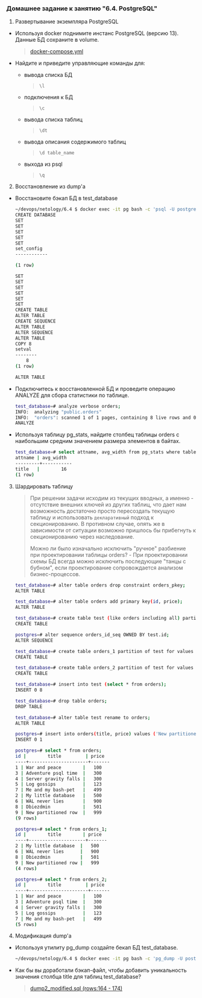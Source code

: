 ### Домашнее задание к занятию "6.4. PostgreSQL"
1. Развертывание экземпляра PostgreSQL 
* Используя docker поднимите инстанс PostgreSQL (версию 13). Данные БД сохраните в volume.
    > [docker-compose.yml](./docker-compose.yml)

* Найдите и приведите управляющие команды для:
    * вывода списка БД
        > `\l`
    * подключения к БД
        > `\c`
    * вывода списка таблиц
        > `\dt`
    * вывода описания содержимого таблиц
        > `\d table_name`
    * выхода из psql
        > `\q`
2. Восстановление из dump'а
* Восстановите бэкап БД в test_database
    ```bash
    ~/devops/netology/6.4 $ docker exec -it pg bash -c 'psql -U postgres -c "create database test_database"; psql -U postgres -d test_database < /var/lib/postgresql/backup/test_dump.sql'
    CREATE DATABASE
    SET
    SET
    SET
    SET
    SET
    set_config 
    ------------
    
    (1 row)

    SET
    SET
    SET
    SET
    SET
    SET
    CREATE TABLE
    ALTER TABLE
    CREATE SEQUENCE
    ALTER TABLE
    ALTER SEQUENCE
    ALTER TABLE
    COPY 8
    setval 
    --------
        8
    (1 row)

    ALTER TABLE
    ```
* Подключитесь к восстановленной БД и проведите операцию ANALYZE для сбора статистики по таблице.
    ```bash
    test_database=# analyze verbose orders;
    INFO:  analyzing "public.orders"
    INFO:  "orders": scanned 1 of 1 pages, containing 8 live rows and 0 dead rows; 8 rows in sample, 8 estimated total rows
    ANALYZE
    ```
* Используя таблицу pg_stats, найдите столбец таблицы orders с наибольшим средним значением размера элементов в байтах.
    ```bash
    test_database=# select attname, avg_width from pg_stats where tablename = 'orders' order by avg_width desc limit 1;
    attname | avg_width 
    ---------+-----------
    title   |        16
    (1 row)
    ```
3. Шардировать таблицу
    > При решении задачи исходим из текущих вводных, а именно - отсутствие внешних ключей из других таблиц, что дает нам возможность достаточно просто пересоздать текущую таблицу и использовать `декларативный` подход к секционированию. В противном случае, опять же в зависимости от ситуации возможно пришлось бы прибегнуть к секционированию через наследование.  
    >
    > Можно ли было изначально исключить "ручное" разбиение при проектировании таблицы orders? - При проектировании схемы БД всегда можно исключить последующие "танцы с бубном", если проектирование сопровождается анализом бизнес-процессов.

    ```bash
    test_database=# alter table orders drop constraint orders_pkey;
    ALTER TABLE

    test_database=# alter table orders add primary key(id, price);
    ALTER TABLE

    test_database=# create table test (like orders including all) partition by range(price);
    CREATE TABLE

    postgres=# alter sequence orders_id_seq OWNED BY test.id;
    ALTER SEQUENCE

    test_database=# create table orders_1 partition of test for values from (500) to (maxvalue);
    CREATE TABLE

    test_database=# create table orders_2 partition of test for values from (minvalue) to (500);
    CREATE TABLE

    test_database=# insert into test (select * from orders);
    INSERT 0 8

    test_database=# drop table orders;
    DROP TABLE

    test_database=# alter table test rename to orders;
    ALTER TABLE

    postgres=# insert into orders(title, price) values ('New partitioned row', 999);
    INSERT 0 1

    postgres=# select * from orders;
    id |        title         | price 
    ----+----------------------+-------
    1 | War and peace        |   100
    3 | Adventure psql time  |   300
    4 | Server gravity falls |   300
    5 | Log gossips          |   123
    7 | Me and my bash-pet   |   499
    2 | My little database   |   500
    6 | WAL never lies       |   900
    8 | Dbiezdmin            |   501
    9 | New partitioned row  |   999
    (9 rows)

    postgres=# select * from orders_1;
    id |        title        | price 
    ----+---------------------+-------
    2 | My little database  |   500
    6 | WAL never lies      |   900
    8 | Dbiezdmin           |   501
    9 | New partitioned row |   999
    (4 rows)

    postgres=# select * from orders_2;
    id |        title         | price 
    ----+----------------------+-------
    1 | War and peace        |   100
    3 | Adventure psql time  |   300
    4 | Server gravity falls |   300
    5 | Log gossips          |   123
    7 | Me and my bash-pet   |   499
    (5 rows)

    ```
4. Модификация dump'а
* Используя утилиту pg_dump создайте бекап БД test_database.
    ```bash
    ~/devops/netology/6.4 $ docker exec -it pg bash -c 'pg_dump -U postgres -d test_database > /var/lib/postgresql/backup/dump2.sql';
    ```
* Как бы вы доработали бэкап-файл, чтобы добавить уникальность значения столбца title для таблиц test_database?
    > [dump2_modified.sql (rows:164 - 174)](./backup/dump2_modified.sql)
